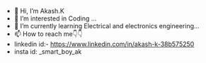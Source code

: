 - 👋 Hi, I’m Akash.K
- 👀 I’m interested in Coding ...
- 🌱 I’m currently learning Electrical and electronics engineering...
- 📫 How to reach me👇👇
- linkedin id:- https://www.linkedin.com/in/akash-k-38b575250
- insta id: _smart_boy_ak
<!---
sowmiakash26is a ✨ special ✨ repository because its `README.md` (this file) appears on your GitHub profile.
You can click the Preview link to take a look at your changes.
--->
